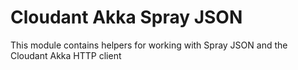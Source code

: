 # Cloudant Akka Spray JSON

This module contains helpers for working with Spray JSON and the Cloudant Akka HTTP client
